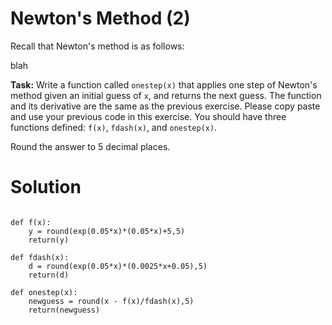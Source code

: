 # Newton's Method (2)

Recall that Newton's method is as follows:

blah

**Task:** Write a function called `onestep(x)` that applies one step of Newton's method given an initial guess of `x`, and returns the next guess. The function and its derivative are the same as the previous exercise. Please copy paste and use your previous code in this exercise. You should have three functions defined: `f(x)`, `fdash(x)`, and `onestep(x)`.

Round the answer to 5 decimal places. 



# Solution


```from pylab import *

def f(x):
    y = round(exp(0.05*x)*(0.05*x)+5,5)
    return(y)
    
def fdash(x):
    d = round(exp(0.05*x)*(0.0025*x+0.05),5)
    return(d)
    
def onestep(x):
    newguess = round(x - f(x)/fdash(x),5)
    return(newguess)
    
```
